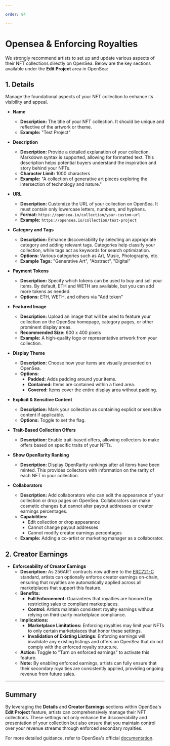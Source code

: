 ```yaml
---

order: 84

---
```


# Opensea & Enforcing Royalties

We strongly recommend artists to set up and update various aspects of their NFT collections directly on OpenSea. Below are the key sections available under the **Edit Project** area in OpenSea:

## 1. **Details**

Manage the foundational aspects of your NFT collection to enhance its visibility and appeal.

- **Name**
  - **Description:** The title of your NFT collection. It should be unique and reflective of the artwork or theme.
  - **Example:** "Test Project"

- **Description**
  - **Description:** Provide a detailed explanation of your collection. Markdown syntax is supported, allowing for formatted text. This description helps potential buyers understand the inspiration and story behind your NFTs.
  - **Character Limit:** 1000 characters
  - **Example:** "A collection of generative art pieces exploring the intersection of technology and nature."

- **URL**
  - **Description:** Customize the URL of your collection on OpenSea. It must contain only lowercase letters, numbers, and hyphens.
  - **Format:** `https://opensea.io/collection/your-custom-url`
  - **Example:** `https://opensea.io/collection/test-project`

- **Category and Tags**
  - **Description:** Enhance discoverability by selecting an appropriate category and adding relevant tags. Categories help classify your collection, while tags act as keywords for search optimization.
  - **Options:** Various categories such as Art, Music, Photography, etc.
  - **Example Tags:** "Generative Art", "Abstract", "Digital"

- **Payment Tokens**
  - **Description:** Specify which tokens can be used to buy and sell your items. By default, ETH and WETH are available, but you can add more tokens as needed.
  - **Options:** ETH, WETH, and others via "Add token"

- **Featured Image**
  - **Description:** Upload an image that will be used to feature your collection on the OpenSea homepage, category pages, or other prominent display areas.
  - **Recommended Size:** 600 x 400 pixels
  - **Example:** A high-quality logo or representative artwork from your collection.

- **Display Theme**
  - **Description:** Choose how your items are visually presented on OpenSea.
  - **Options:**
    - **Padded:** Adds padding around your items.
    - **Contained:** Items are contained within a fixed area.
    - **Covered:** Items cover the entire display area without padding.

- **Explicit & Sensitive Content**
  - **Description:** Mark your collection as containing explicit or sensitive content if applicable.
  - **Options:** Toggle to set the flag.

- **Trait-Based Collection Offers**
  - **Description:** Enable trait-based offers, allowing collectors to make offers based on specific traits of your NFTs.

- **Show OpenRarity Ranking**
  - **Description:** Display OpenRarity rankings after all items have been minted. This provides collectors with information on the rarity of each NFT in your collection.

- **Collaborators**
  - **Description:** Add collaborators who can edit the appearance of your collection or drop pages on OpenSea. Collaborators can make cosmetic changes but cannot alter payout addresses or creator earnings percentages.
  - **Capabilities:**
    - Edit collection or drop appearance
    - Cannot change payout addresses
    - Cannot modify creator earnings percentages
  - **Example:** Adding a co-artist or marketing manager as a collaborator.

## 2. **Creator Earnings**

- **Enforceability of Creator Earnings**
  - **Description:** As 256ART contracts now adhere to the [ERC721-C](https://opensea.io/blog/articles/creator-earnings-erc721-c-compatibility-on-opensea) standard, artists can optionally enforce creator earnings on-chain, ensuring that royalties are automatically applied across all marketplaces that support this feature.
  - **Benefits:**
    - **Full Enforcement:** Guarantees that royalties are honored by restricting sales to compliant marketplaces.
    - **Control:** Artists maintain consistent royalty earnings without relying on third-party marketplace compliance.
  - **Implications:**
    - **Marketplace Limitations:** Enforcing royalties may limit your NFTs to only certain marketplaces that honor these settings.
    - **Invalidation of Existing Listings:** Enforcing earnings will invalidate any existing listings and offers on OpenSea that do not comply with the enforced royalty structure.
  - **Action:** Toggle to "Turn on enforced earnings" to activate this feature.
  - **Note:** By enabling enforced earnings, artists can fully ensure that their secondary royalties are consistently applied, providing ongoing revenue from future sales.

---

## Summary

By leveraging the **Details** and **Creator Earnings** sections within OpenSea's **Edit Project** feature, artists can comprehensively manage their NFT collections. These settings not only enhance the discoverability and presentation of your collection but also ensure that you maintain control over your revenue streams through enforced secondary royalties.

For more detailed guidance, refer to OpenSea's official [documentation](https://docs.opensea.io/).